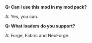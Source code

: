 **Q: Can I use this mod in my mod pack?**

A: Yes, you can.

**Q: What loaders do you support?**

A: Forge, Fabric and NeoForge.